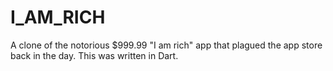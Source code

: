# I_AM_RICH
A clone of the notorious $999.99 "I am rich" app that plagued the app store back in the day. This was written in Dart.

